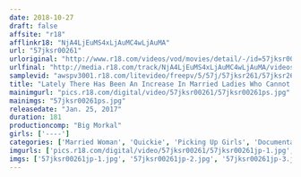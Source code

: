 ```yaml
---
date: 2018-10-27
draft: false
affsite: "r18"
afflinkr18: "NjA4LjEuMS4xLjAuMC4wLjAuMA"
url: "57jksr00261"
urloriginal: "http://www.r18.com/videos/vod/movies/detail/-/id=57jksr00261"
urlfinal: "http://media.r18.com/track/NjA4LjEuMS4xLjAuMC4wLjAuMA/videos/vod/movies/detail/-/id=57jksr00261"
samplevid: "awspv3001.r18.com/litevideo/freepv/5/57j/57jksr261/57jksr261_dmb_w.mp4"
title: "Lately There Has Been An Increase In Married Ladies Who Cannot Say 'No' We're Going Hunting For Fuckable Married Woman Babes Who Will Work On The Side As AV Actresses Behind Their Husbands' Backs We're Picking Up Girls In The Search For The Discovery Of Nice And Slutty Housewives Who Will Agree To A Quickie And Perform As Horny AV Actresses In Kawaguchi City"
mainimgurl: "pics.r18.com/digital/video/57jksr00261/57jksr00261ps.jpg"
mainimgs: "57jksr00261ps.jpg"
releasedate: "Jan. 25, 2017"
duration: 181
productioncomp: "Big Morkal"
girls: ['----']
categories: ['Married Woman', 'Quickie', 'Picking Up Girls', 'Documentary', 'Squirting', 'Sex Toys', 'Big Vibrator', 'Hi-Def']
imgurls: ['pics.r18.com/digital/video/57jksr00261/57jksr00261jp-1.jpg', 'pics.r18.com/digital/video/57jksr00261/57jksr00261jp-2.jpg', 'pics.r18.com/digital/video/57jksr00261/57jksr00261jp-3.jpg', 'pics.r18.com/digital/video/57jksr00261/57jksr00261jp-4.jpg', 'pics.r18.com/digital/video/57jksr00261/57jksr00261jp-5.jpg', 'pics.r18.com/digital/video/57jksr00261/57jksr00261jp-6.jpg', 'pics.r18.com/digital/video/57jksr00261/57jksr00261jp-7.jpg', 'pics.r18.com/digital/video/57jksr00261/57jksr00261jp-8.jpg', 'pics.r18.com/digital/video/57jksr00261/57jksr00261jp-9.jpg', 'pics.r18.com/digital/video/57jksr00261/57jksr00261jp-10.jpg', 'pics.r18.com/digital/video/57jksr00261/57jksr00261jp-11.jpg', 'pics.r18.com/digital/video/57jksr00261/57jksr00261jp-12.jpg', 'pics.r18.com/digital/video/57jksr00261/57jksr00261jp-13.jpg', 'pics.r18.com/digital/video/57jksr00261/57jksr00261jp-14.jpg', 'pics.r18.com/digital/video/57jksr00261/57jksr00261jp-15.jpg', 'pics.r18.com/digital/video/57jksr00261/57jksr00261jp-16.jpg', 'pics.r18.com/digital/video/57jksr00261/57jksr00261jp-17.jpg', 'pics.r18.com/digital/video/57jksr00261/57jksr00261jp-18.jpg', 'pics.r18.com/digital/video/57jksr00261/57jksr00261jp-19.jpg', 'pics.r18.com/digital/video/57jksr00261/57jksr00261jp-20.jpg']
imgs: ['57jksr00261jp-1.jpg', '57jksr00261jp-2.jpg', '57jksr00261jp-3.jpg', '57jksr00261jp-4.jpg', '57jksr00261jp-5.jpg', '57jksr00261jp-6.jpg', '57jksr00261jp-7.jpg', '57jksr00261jp-8.jpg', '57jksr00261jp-9.jpg', '57jksr00261jp-10.jpg', '57jksr00261jp-11.jpg', '57jksr00261jp-12.jpg', '57jksr00261jp-13.jpg', '57jksr00261jp-14.jpg', '57jksr00261jp-15.jpg', '57jksr00261jp-16.jpg', '57jksr00261jp-17.jpg', '57jksr00261jp-18.jpg', '57jksr00261jp-19.jpg', '57jksr00261jp-20.jpg']
---
```

